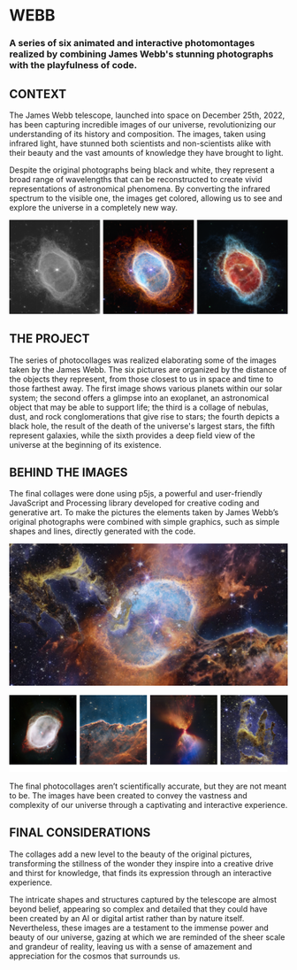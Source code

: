 # WEBB
### A series of six animated and interactive photomontages realized by combining James Webb's stunning photographs with the playfulness of code.

## CONTEXT
The James Webb telescope, launched into space on December 25th, 2022, has been capturing incredible images of our universe, revolutionizing our understanding of its history and composition. The images, taken using infrared light, have stunned both scientists and non-scientists alike with their beauty and the vast amounts of knowledge they have brought to light.

Despite the original photographs being black and white, they represent a broad range of wavelengths that can be reconstructed to create vivid representations of astronomical phenomena. By converting the infrared spectrum to the visible one, the images get colored, allowing us to see and explore the universe in a completely new way.

![logo2](README.img/group1.png)


## THE PROJECT
The series of photocollages was realized elaborating some of the images taken by the James Webb. The six pictures are organized by the distance of the objects they represent, from those closest to us in space and time to those farthest away.
The first image shows various planets within our solar system; the second offers a glimpse into an exoplanet, an astronomical object that may be able to support life; the third is a collage of nebulas, dust, and rock conglomerations that give rise to stars; the fourth depicts a black hole, the result of the death of the universe's largest stars, the fifth represent galaxies, while the sixth provides a deep field view of the universe at the beginning of its existence.


## BEHIND THE IMAGES
The final collages were done using p5js, a powerful and user-friendly JavaScript and Processing library developed for creative coding and generative art. To make the pictures the elements taken by James Webb’s original photographs were combined with simple graphics, such as simple shapes and lines, directly generated with the code. 

![logo3](README.img/neb.png)

![logo4](README.img/group2.png)

The final photocollages aren’t scientifically accurate,  but they are not meant to be. The images have been created to convey the vastness and complexity of our universe through a captivating and interactive experience.


## FINAL CONSIDERATIONS
The collages add a new level to the beauty of the original pictures, transforming the stillness of the wonder they inspire into a creative drive and thirst for knowledge, that finds its expression through an interactive experience. 

The intricate shapes and structures captured by the  telescope are almost beyond belief, appearing so complex and detailed that they could have been created by an AI or digital artist rather than by nature itself. Nevertheless, these images are a testament to the immense power and beauty of our universe, gazing at which we are reminded of the sheer scale and grandeur of reality, leaving us with a sense of amazement and appreciation for the cosmos that surrounds us.
